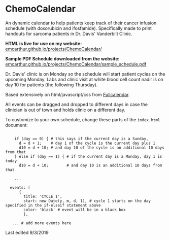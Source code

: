 # ChemoCalendar
An dynamic calendar to help patients keep track of their cancer infusion schedule (with doxorubicin and ifosfamide). Specifically made to print handouts for sarcoma patients in Dr. Davis' Vanderbilt Clinic.

**HTML is live for use on my website:** [emcarthur.github.io/projects/ChemoCalendar/](http://emcarthur.github.io/projects/ChemoCalendar/)

**Sample PDF Schedule downloaded from the website:** [emcarthur.github.io/projects/ChemoCalendar/sample_schedule.pdf](http://emcarthur.github.io/projects/ChemoCalendar/sample_schedule.pdf)

Dr. Davis' clinic is on Monday so the schedule will start patient cycles on the upcoming Monday. Labs and clinic visit at white blood cell count nadir is on day 10 for patients (the following Thursday). 

Based extensively on html/javascript/css from [Fullcalendar](https://fullcalendar.io/).

All events can be dragged and dropped to different days in case the clinician is out of town and holds clinic on a different day.



To customize to your own schedule, change these parts of the `index.html` document:
```

	if (day == 0) { # this says if the current day is a Sunday, 
	  d = d + 1;    # day 1 of the cycle is the current day plus 1
	  d10 = d + 10; # and day 10 of the cycle is an additional 10 days from that
	} else if (day == 1) { # if the current day is a Monday, day 1 is today
	  d10 = d + 10;        # and day 10 is an additional 10 days from that
    
    ...
    
  events: [
	  {
        title: 'CYCLE 1', 
        start: new Date(y, m, d, 1), # cycle 1 starts on the day specified in the if-elseif statement above
        color: 'black' # event will be in a black box
		},
 
   ... # add more events here
```
Last edited 9/3/2019
